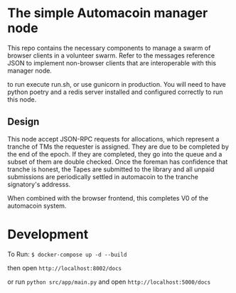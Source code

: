 # The simple Automacoin manager node

This repo contains the necessary components to manage a swarm of browser clients in a volunteer swarm. Refer to the messages reference JSON to implement non-browser clients that are interoperable with this manager node.

to run execute run.sh, or use gunicorn in production. You will need to have python  poetry and a redis server installed and configured correctly to run this node.

## Design

This node accept JSON-RPC requests for allocations, which represent a tranche of TMs the requester is assigned. They are due to be completed by the end of the epoch. If they are completed, they go into the queue and a subset of them are double checked. Once the foreman has confidence that tranche is honest, the Tapes are submitted to the library and all unpaid submissions are periodically settled in automacoin to the tranche signatory's addresss.

When combined with the browser frontend, this completes V0 of the automacoin system.


# Development

To Run:
`$ docker-compose up -d --build`

then open `http://localhost:8002/docs`

or run `python src/app/main.py` and open `http://localhost:5000/docs`